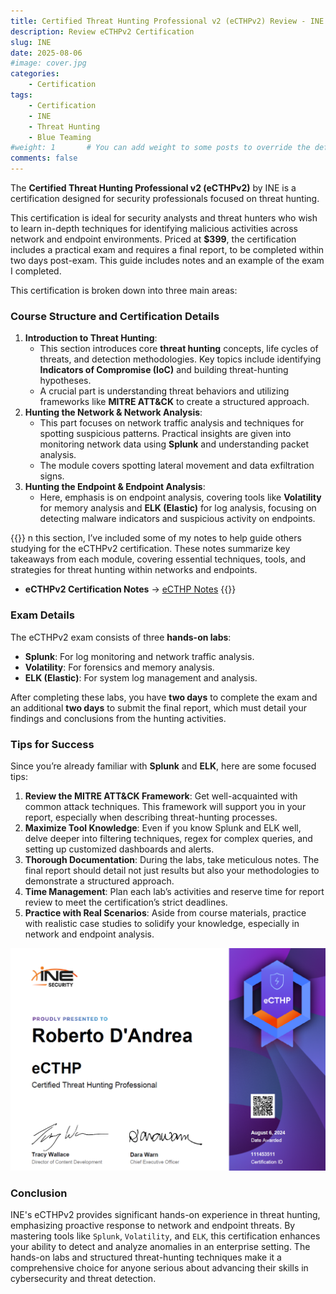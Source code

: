 ```yaml
---
title: Certified Threat Hunting Professional v2 (eCTHPv2) Review - INE 
description: Review eCTHPv2 Certification
slug: INE
date: 2025-08-06
#image: cover.jpg
categories:
    - Certification
tags:
    - Certification
    - INE
    - Threat Hunting
    - Blue Teaming
#weight: 1       # You can add weight to some posts to override the default sorting (date descending)
comments: false
---
```


The **Certified Threat Hunting Professional v2 (eCTHPv2)** by INE is a certification designed for security professionals focused on threat hunting. 

This certification is ideal for security analysts and threat hunters who wish to learn in-depth techniques for identifying malicious activities across network and endpoint environments. Priced at **$399**, the certification includes a practical exam and requires a final report, to be completed within two days post-exam. 
This guide includes notes and an example of the exam I completed.

This certification is broken down into three main areas:

### Course Structure and Certification Details

1. **Introduction to Threat Hunting**:
    - This section introduces core **threat hunting** concepts, life cycles of threats, and detection methodologies. Key topics include identifying **Indicators of Compromise (IoC)** and building threat-hunting hypotheses.
    - A crucial part is understanding threat behaviors and utilizing frameworks like **MITRE ATT&CK** to create a structured approach.
2. **Hunting the Network & Network Analysis**:
    - This part focuses on network traffic analysis and techniques for spotting suspicious patterns. Practical insights are given into monitoring network data using **Splunk** and understanding packet analysis.
    - The module covers spotting lateral movement and data exfiltration signs.
3. **Hunting the Endpoint & Endpoint Analysis**:
    - Here, emphasis is on endpoint analysis, covering tools like **Volatility** for memory analysis and **ELK (Elastic)** for log analysis, focusing on detecting malware indicators and suspicious activity on endpoints.

{{<callout title="Personal Notes on the Course Content">}}
n this section, I’ve included some of my notes to help guide others studying for the eCTHPv2 certification. 
These notes summarize key takeaways from each module, covering essential techniques, tools, and strategies for threat hunting within networks and endpoints. 
- **eCTHPv2 Certification Notes** → [eCTHP Notes](https://robertodandrea.notion.site/eCTHPv2-Notes-3feb4008746f4cb6b1b37acbebbc130a?pvs=74)
{{</callout>}}

### Exam Details

The eCTHPv2 exam consists of three **hands-on labs**:

- **Splunk**: For log monitoring and network traffic analysis.
- **Volatility**: For forensics and memory analysis.
- **ELK (Elastic)**: For system log management and analysis.

After completing these labs, you have **two days** to complete the exam and an additional **two days** to submit the final report, which must detail your findings and conclusions from the hunting activities.

### Tips for Success

Since you’re already familiar with **Splunk** and **ELK**, here are some focused tips:

1. **Review the MITRE ATT&CK Framework**: Get well-acquainted with common attack techniques. This framework will support you in your report, especially when describing threat-hunting processes.
2. **Maximize Tool Knowledge**: Even if you know Splunk and ELK well, delve deeper into filtering techniques, regex for complex queries, and setting up customized dashboards and alerts.
3. **Thorough Documentation**: During the labs, take meticulous notes. The final report should detail not just results but also your methodologies to demonstrate a structured approach.
4. **Time Management**: Plan each lab’s activities and reserve time for report review to meet the certification’s strict deadlines.
5. **Practice with Real Scenarios**: Aside from course materials, practice with realistic case studies to solidify your knowledge, especially in network and endpoint analysis.

![eCTHP certification](eCTHP_DANDREA.png)

### Conclusion

INE's eCTHPv2 provides significant hands-on experience in threat hunting, emphasizing proactive response to network and endpoint threats. By mastering tools like `Splunk`, `Volatility`, and `ELK`, this certification enhances your ability to detect and analyze anomalies in an enterprise setting. 
The hands-on labs and structured threat-hunting techniques make it a comprehensive choice for anyone serious about advancing their skills in cybersecurity and threat detection.